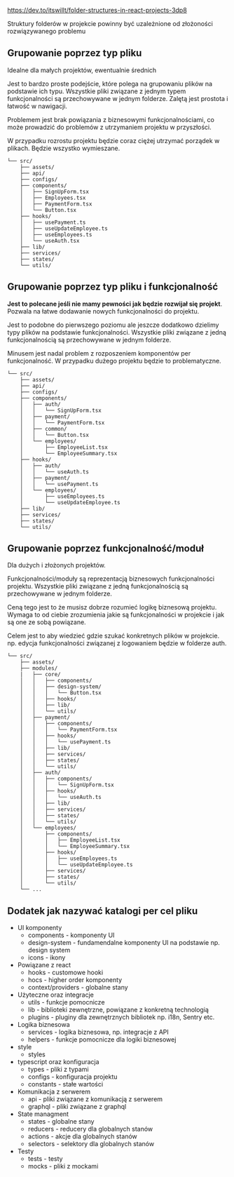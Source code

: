 https://dev.to/itswillt/folder-structures-in-react-projects-3dp8

Struktury folderów w projekcie powinny być uzależnione od złożoności rozwiązywanego problemu

## Grupowanie poprzez typ pliku

Idealne dla małych projektów, ewentualnie średnich

Jest to bardzo proste podejście, które polega na grupowaniu plików na podstawie ich typu. Wszystkie pliki związane z jednym typem funkcjonalności są przechowywane w jednym folderze. Zalętą jest prostota i łatwość w nawigacji.

Problemem jest brak powiązania z biznesowymi funkcjonalnościami, co może prowadzić do problemów z utrzymaniem projektu w przyszłości.

W przypadku rozrostu projektu będzie coraz ciężej utrzymać porządek w plikach. Będzie wszystko wymieszane.

```
└── src/
    ├── assets/
    ├── api/
    ├── configs/
    ├── components/
    │   ├── SignUpForm.tsx
    │   ├── Employees.tsx
    │   ├── PaymentForm.tsx
    │   └── Button.tsx
    ├── hooks/
    │   ├── usePayment.ts
    │   ├── useUpdateEmployee.ts
    │   ├── useEmployees.ts
    │   └── useAuth.tsx
    ├── lib/
    ├── services/
    ├── states/
    └── utils/
```

## Grupowanie poprzez typ pliku i funkcjonalność

**Jest to polecane jeśli nie mamy pewności jak będzie rozwijał się projekt**. Pozwala na łatwe dodawanie nowych funkcjonalności do projektu.

Jest to podobne do pierwszego poziomu ale jeszcze dodatkowo dzielimy typy plików na podstawie funkcjonalności. Wszystkie pliki związane z jedną funkcjonalnością są przechowywane w jednym folderze.

Minusem jest nadal problem z rozposzeniem komponentów per funkcjonalność. W przypadku dużego projektu będzie to problematyczne.

```
└── src/
    ├── assets/
    ├── api/
    ├── configs/
    ├── components/
    │   ├── auth/
    │   │   └── SignUpForm.tsx
    │   ├── payment/
    │   │   └── PaymentForm.tsx
    │   ├── common/
    │   │   └── Button.tsx
    │   └── employees/
    │       ├── EmployeeList.tsx
    │       └── EmployeeSummary.tsx
    ├── hooks/
    │   ├── auth/
    │   │   └── useAuth.ts
    │   ├── payment/
    │   │   └── usePayment.ts
    │   └── employees/
    │       ├── useEmployees.ts
    │       └── useUpdateEmployee.ts
    ├── lib/
    ├── services/
    ├── states/
    └── utils/
```

## Grupowanie poprzez funkcjonalność/moduł

Dla dużych i złożonych projektów.

Funkcjonalności/moduły są reprezentacją biznesowych funkcjonalności projektu. Wszystkie pliki związane z jedną funkcjonalnością są przechowywane w jednym folderze.

Ceną tego jest to że musisz dobrze rozumieć logikę biznesową projektu. Wymaga to od ciebie zrozumienia jakie są funkcjonalności w projekcie i jak są one ze sobą powiązane.

Celem jest to aby wiedzieć gdzie szukać konkretnych plików w projekcie. np. edycja funkcjonalności związanej z logowaniem będzie w folderze auth.

```
└── src/
    ├── assets/
    ├── modules/
    |   ├── core/
    │   │   ├── components/
    │   │   ├── design-system/
    │   │   │   └── Button.tsx
    │   │   ├── hooks/
    │   │   ├── lib/
    │   │   └── utils/
    │   ├── payment/
    │   │   ├── components/
    │   │   │   └── PaymentForm.tsx
    │   │   ├── hooks/
    │   │   │   └── usePayment.ts
    │   │   ├── lib/
    │   │   ├── services/
    │   │   ├── states/
    │   │   └── utils/
    │   ├── auth/
    │   │   ├── components/
    │   │   │   └── SignUpForm.tsx
    │   │   ├── hooks/
    │   │   │   └── useAuth.ts
    │   │   ├── lib/
    │   │   ├── services/
    │   │   ├── states/
    │   │   └── utils/
    │   └── employees/
    │       ├── components/
    │       │   ├── EmployeeList.tsx
    │       │   └── EmployeeSummary.tsx
    │       ├── hooks/
    │       │   ├── useEmployees.ts
    │       │   └── useUpdateEmployee.ts
    │       ├── services/
    │       ├── states/
    │       └── utils/
    └── ...
```

## Dodatek jak nazywać katalogi per cel pliku

-   UI komponenty
    -   components - komponenty UI
    -   design-system - fundamendalne komponenty UI na podstawie np. design system
    -   icons - ikony
-   Powiązane z react
    -   hooks - customowe hooki
    -   hocs - higher order komponenty
    -   context/providers - globalne stany
-   Użyteczne oraz integracje
    -   utils - funkcje pomocnicze
    -   lib - biblioteki zewnętrzne, powiązane z konkretną technologią
    -   plugins - pluginy dla zewnętrznych bibliotek np. i18n, Sentry etc.
-   Logika biznesowa
    -   services - logika biznesowa, np. integracje z API
    -   helpers - funkcje pomocnicze dla logiki biznesowej
-   style
    -   styles
-   typescript oraz konfiguracja
    -   types - pliki z typami
    -   configs - konfiguracja projektu
    -   constants - stałe wartości
-   Komunikacja z serwerem
    -   api - pliki związane z komunikacją z serwerem
    -   graphql - pliki związane z graphql
-   State managment
    -   states - globalne stany
    -   reducers - reducery dla globalnych stanów
    -   actions - akcje dla globalnych stanów
    -   selectors - selektory dla globalnych stanów
-   Testy
    -   tests - testy
    -   mocks - pliki z mockami
